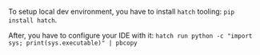 To setup local dev environment, you have to install `hatch` tooling: `pip install hatch`.

After, you have to configure your IDE with it: `hatch run python -c "import sys; print(sys.executable)" | pbcopy`